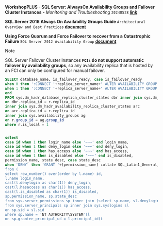 **WorkshopPLUS - SQL Server: AlwaysOn Availability Groups and Failover Cluster Instances** - *Monitoring and Troubleshooting* `20240528` [**link**](https://mslearningcampus.com/LabSeries/19855)


**SQL Server 2016 Always On Availability Groups Guide** `Architectural Overview and Best Practices` [**document**](https://microsoft.sharepoint.com/:w:/r/teams/CampusIPLibraries/Campus/Community%20Shared%20IP/2017/11/SQL%20Server%202016%20Always%20On%20Availability%20Groups%20Guide_V01.01.docx?d=w7427a596bebf4d8bace052d7944c3841&csf=1&web=1&e=1PDX7t)


**Using Force Quorum and Force Failover to recover from a Catastrophic Failure** `SQL Server 2012 Availability Group` [**document**](https://microsoft.sharepoint.com/:w:/r/teams/CampusIPLibraries/Campus/_layouts/15/Doc.aspx?sourcedoc=%7B7E599E1B-DEDF-4C25-88DE-0860DCA92080%7D&file=Force%20Quorum%20for%20a%20SQL%20Server%202012%20Availability%20Group_new.docx&action=default&mobileredirect=true&DefaultItemOpen=1)

> [!Note]
> SQL Server Failover Cluster Instances **`FCIs` do not support automatic failover by availability groups**, so any availability replica that is hosted by an FCI can only be configured for manual failover.

```sql
SELECT database_name, is_failover_ready, case is_failover_ready 
when 0 then ':CONNECT '+replica_server_name+' ALTER AVAILABILITY GROUP ['+ag.name+'] FORCE_FAILOVER_ALLOW_DATA_LOSS' 
when 1 then ':CONNECT '+replica_server_name+' ALTER AVAILABILITY GROUP ['+ag.name+'] FAILOVER'
end 
FROM sys.dm_hadr_database_replica_cluster_states dbr inner join sys.dm_hadr_availability_replica_states r
on dbr.replica_id = r.replica_id
inner join sys.dm_hadr_availability_replica_cluster_states arc
on arc.replica_id = r.replica_id
inner join sys.availability_groups ag
on r.group_id = ag.group_id
where r.is_local = 1
```

```sql

select 
case id when 1 then login_name else '~~~' end login_name,
case id when 1 then deny_login else '~~~' end deny_login,
case id when 1 then has_access else '~~~' end has_access,
case id when 1 then is_disabled else '~~~' end is_disabled,
permission_name, state_desc, case state_desc 
when 'DENY' then 'GRANT '+[permission_name] collate SQL_Latin1_General_CP1_CI_AS+' TO ['+login_name+'] end hot_fix
from (
select row_number() over(order by l.name) id,
l.name login_name,
cast(l.denylogin as char(1)) deny_login,
cast(l.hasaccess as char(1)) has_access,
cast(l.is_disabled as char(1)) is_disabled,
sp.permission_name, sp.state_desc
from sys.server_permissions sp inner join (select sp.name, sl.denylogin, sl.hasaccess, sp.principal_id, sp.is_disabled
from sys.server_principals sp inner join sys.syslogins sl
on sp.sid = sl.sid
where sp.name = 'NT AUTHORITY\SYSTEM')l
on sp.grantee_principal_ud = l.principal_id)t
```

